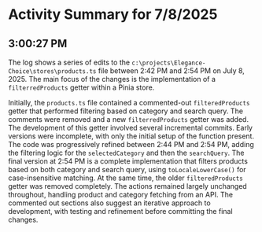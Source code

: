 # Activity Summary for 7/8/2025

## 3:00:27 PM
The log shows a series of edits to the `c:\projects\Elegance-Choice\stores\products.ts` file between 2:42 PM and 2:54 PM on July 8, 2025.  The main focus of the changes is the implementation of a `filterredProducts` getter within a Pinia store.

Initially, the `products.ts` file contained a commented-out `filteredProducts` getter that performed filtering based on category and search query.  The comments were removed  and a new `filterredProducts` getter was added. The development of this getter involved several incremental commits.  Early versions were incomplete, with only the initial setup of the function present.  The code was progressively refined between 2:44 PM and 2:54 PM, adding the filtering logic for the `selectedCategory`  and then the `searchQuery`.  The final version at 2:54 PM is a complete implementation that filters products based on both category and search query, using `toLocaleLowerCase()` for case-insensitive matching.  At the same time, the older `filteredProducts` getter was removed completely.  The actions remained largely unchanged throughout, handling product and category fetching from an API.  The commented out sections also suggest an iterative approach to development, with testing and refinement before committing the final changes.

